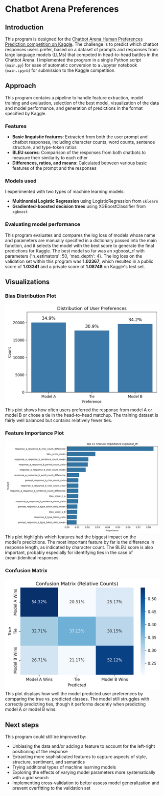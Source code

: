 # Chatbot Arena Preferences

## Introduction
This program is designed for the
[Chatbot Arena Human Preferences 
Prediction competition on Kaggle](https://www.kaggle.com/competitions/lmsys-chatbot-arena).
The challenge is to predict which 
chatbot responses users prefer, 
based on a dataset of 
prompts and
responses from large language 
models (LLMs) that competed in 
head-to-head battles in the Chatbot 
Arena. 
I implemented the program in a single 
Python script (`main.py`) for 
ease of automatic conversion to a 
Jupyter 
notebook (`main.ipynb`) for 
submission to the 
Kaggle competition.

## Approach
This program contains a pipeline to 
handle feature extraction, model 
training and evaluation, selection 
of the best model,
visualization of the data and model 
performance, and generation of 
predictions in the format specified 
by Kaggle.

### Features
- **Basic linguistic features**: 
  Extracted from both the user prompt and chatbot responses, including character counts, word counts, sentence structure, and type-token ratios
- **BLEU scores**: Comparison of the 
  responses from both chatbots to 
  measure their similarity to each 
  other
- **Differences, ratios, and 
  means**: Calculated between 
  various basic features of the prompt 
  and the responses

### Models used
I experimented with two types of 
machine learning models:
- **Multinomial Logistic 
  Regression** using 
  LogisticRegression from `sklearn` 
- **Gradiented-boosted decision 
  trees** using XGBoostClassifier from 
  `xgboost` 

### Evaluating model performance
This program evaluates and compares the 
log loss 
of models whose name and parameters 
are manually specified in a 
dictionary passed into the main 
function, and it selects the model 
with the best score to generate the 
final predictions for Kaggle.
The best model so far was an 
xgboost_rf with parameters 
{'n_estimators': 50, 
'max_depth': 4}. 
The log loss on the validation set 
within this program
was **1.02367**, which resulted in a 
public score of **1.03341** and a 
private score of **1.08748** on 
Kaggle's 
test set.

## Visualizations
### Bias Distribution Plot
   ![Bias Distribution](bias_distribution.png)
This plot shows 
   how often users preferred 
   the response from model A 
   or model B or chose a tie in the 
   head-to-head matchup. The 
   training dataset is fairly well 
   balanced but contains relatively 
   fewer ties.


### Feature Importance Plot 

   ![Feature Importance](evaluation_feature_importance.png)
   This plot highlights which features 
   had the 
   biggest impact on the  
   model's predictions. The most 
   important 
   feature by far is the 
   difference in response length,
   as indicated by character count. 
   The BLEU score is also important, 
   probably especially for 
   identifying ties in the case of 
   (near-)identical responses.


### Confusion Matrix
   ![Confusion Matrix](evaluation_confusion_matrix.png)
This plot displays how 
well the model predicted user 
   preferences by comparing the true 
   vs. predicted classes.
   The model still 
   struggles with 
   correctly predicting ties, though 
   it performs decently when predicting 
   model A or model B wins.



## Next steps
This program could still be improved 
by: 
* Unbiasing the data and/or adding a 
  feature to account for the 
  left-right positioning of the response
* Extracting more sophisticated 
  features to capture aspects of 
  style, structure, sentiment, and 
  semantics
* Trying additional types of 
  machine learning models
* Exploring the effects of varying 
  model parameters more 
  systematically with a grid search
* Implementing cross-validation to better assess model generalization and prevent overfitting to the validation set
